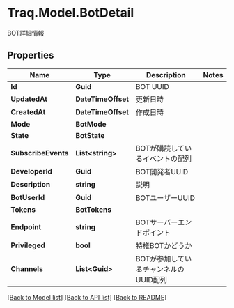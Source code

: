 # Traq.Model.BotDetail
BOT詳細情報

## Properties

Name | Type | Description | Notes
------------ | ------------- | ------------- | -------------
**Id** | **Guid** | BOT UUID | 
**UpdatedAt** | **DateTimeOffset** | 更新日時 | 
**CreatedAt** | **DateTimeOffset** | 作成日時 | 
**Mode** | **BotMode** |  | 
**State** | **BotState** |  | 
**SubscribeEvents** | **List&lt;string&gt;** | BOTが購読しているイベントの配列 | 
**DeveloperId** | **Guid** | BOT開発者UUID | 
**Description** | **string** | 説明 | 
**BotUserId** | **Guid** | BOTユーザーUUID | 
**Tokens** | [**BotTokens**](BotTokens.md) |  | 
**Endpoint** | **string** | BOTサーバーエンドポイント | 
**Privileged** | **bool** | 特権BOTかどうか | 
**Channels** | **List&lt;Guid&gt;** | BOTが参加しているチャンネルのUUID配列 | 

[[Back to Model list]](../README.md#documentation-for-models) [[Back to API list]](../README.md#documentation-for-api-endpoints) [[Back to README]](../README.md)


